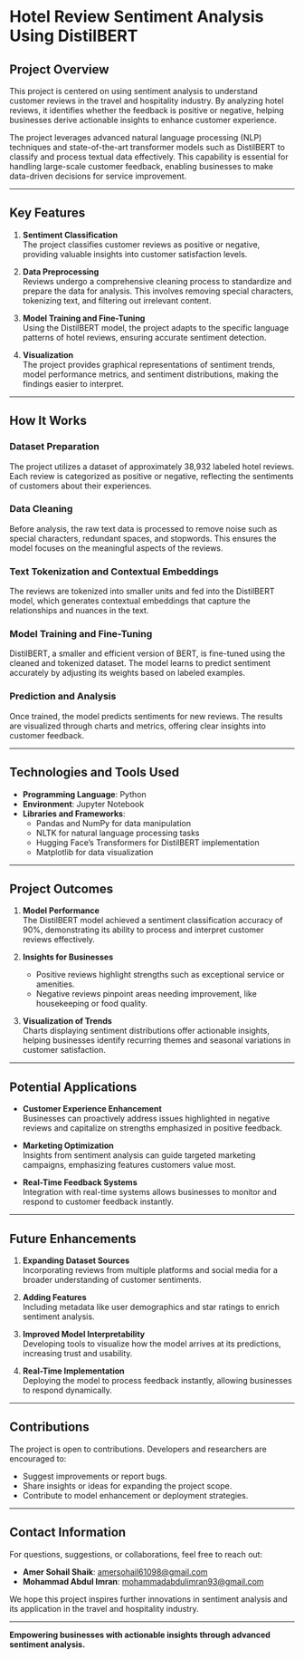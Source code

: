 # **Hotel Review Sentiment Analysis Using DistilBERT**

## **Project Overview**
This project is centered on using sentiment analysis to understand customer reviews in the travel and hospitality industry. By analyzing hotel reviews, it identifies whether the feedback is positive or negative, helping businesses derive actionable insights to enhance customer experience. 

The project leverages advanced natural language processing (NLP) techniques and state-of-the-art transformer models such as DistilBERT to classify and process textual data effectively. This capability is essential for handling large-scale customer feedback, enabling businesses to make data-driven decisions for service improvement.

---

## **Key Features**
1. **Sentiment Classification**  
   The project classifies customer reviews as positive or negative, providing valuable insights into customer satisfaction levels.

2. **Data Preprocessing**  
   Reviews undergo a comprehensive cleaning process to standardize and prepare the data for analysis. This involves removing special characters, tokenizing text, and filtering out irrelevant content.

3. **Model Training and Fine-Tuning**  
   Using the DistilBERT model, the project adapts to the specific language patterns of hotel reviews, ensuring accurate sentiment detection.

4. **Visualization**  
   The project provides graphical representations of sentiment trends, model performance metrics, and sentiment distributions, making the findings easier to interpret.

---

## **How It Works**
### **Dataset Preparation**  
The project utilizes a dataset of approximately 38,932 labeled hotel reviews. Each review is categorized as positive or negative, reflecting the sentiments of customers about their experiences.

### **Data Cleaning**  
Before analysis, the raw text data is processed to remove noise such as special characters, redundant spaces, and stopwords. This ensures the model focuses on the meaningful aspects of the reviews.

### **Text Tokenization and Contextual Embeddings**  
The reviews are tokenized into smaller units and fed into the DistilBERT model, which generates contextual embeddings that capture the relationships and nuances in the text.

### **Model Training and Fine-Tuning**  
DistilBERT, a smaller and efficient version of BERT, is fine-tuned using the cleaned and tokenized dataset. The model learns to predict sentiment accurately by adjusting its weights based on labeled examples.

### **Prediction and Analysis**  
Once trained, the model predicts sentiments for new reviews. The results are visualized through charts and metrics, offering clear insights into customer feedback.

---

## **Technologies and Tools Used**
- **Programming Language**: Python  
- **Environment**: Jupyter Notebook  
- **Libraries and Frameworks**:  
  - Pandas and NumPy for data manipulation  
  - NLTK for natural language processing tasks  
  - Hugging Face’s Transformers for DistilBERT implementation  
  - Matplotlib for data visualization  

---

## **Project Outcomes**
1. **Model Performance**  
   The DistilBERT model achieved a sentiment classification accuracy of 90%, demonstrating its ability to process and interpret customer reviews effectively.

2. **Insights for Businesses**  
   - Positive reviews highlight strengths such as exceptional service or amenities.  
   - Negative reviews pinpoint areas needing improvement, like housekeeping or food quality.

3. **Visualization of Trends**  
   Charts displaying sentiment distributions offer actionable insights, helping businesses identify recurring themes and seasonal variations in customer satisfaction.

---

## **Potential Applications**
- **Customer Experience Enhancement**  
  Businesses can proactively address issues highlighted in negative reviews and capitalize on strengths emphasized in positive feedback.  

- **Marketing Optimization**  
  Insights from sentiment analysis can guide targeted marketing campaigns, emphasizing features customers value most.  

- **Real-Time Feedback Systems**  
  Integration with real-time systems allows businesses to monitor and respond to customer feedback instantly.

---

## **Future Enhancements**
1. **Expanding Dataset Sources**  
   Incorporating reviews from multiple platforms and social media for a broader understanding of customer sentiments.  

2. **Adding Features**  
   Including metadata like user demographics and star ratings to enrich sentiment analysis.  

3. **Improved Model Interpretability**  
   Developing tools to visualize how the model arrives at its predictions, increasing trust and usability.

4. **Real-Time Implementation**  
   Deploying the model to process feedback instantly, allowing businesses to respond dynamically.

---

## **Contributions**
The project is open to contributions. Developers and researchers are encouraged to:
- Suggest improvements or report bugs.
- Share insights or ideas for expanding the project scope.
- Contribute to model enhancement or deployment strategies.

---

## **Contact Information**
For questions, suggestions, or collaborations, feel free to reach out:
- **Amer Sohail Shaik**: [amersohail61098@gmail.com](mailto:amersohail61098@gmail.com)  
- **Mohammad Abdul Imran**: [mohammadabdulimran93@gmail.com](mailto:mohammadabdulimran93@gmail.com)  

We hope this project inspires further innovations in sentiment analysis and its application in the travel and hospitality industry.

---

**Empowering businesses with actionable insights through advanced sentiment analysis.**
